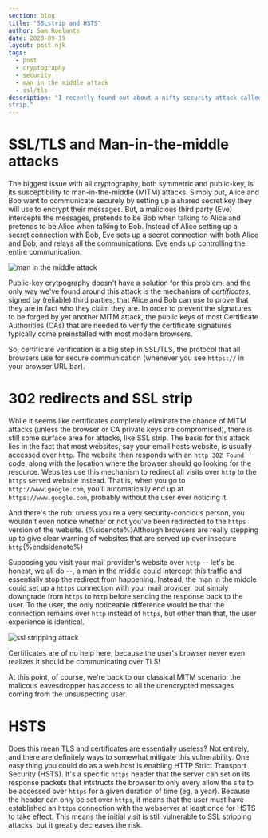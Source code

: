 ```yaml
---
section: blog
title: "SSLstrip and HSTS"
author: Sam Roelants
date: 2020-09-19
layout: post.njk
tags:
  - post
  - cryptography
  - security
  - man in the middle attack
  - ssl/tls
description: "I recently found out about a nifty security attack called SSL
strip."
---
```


# SSL/TLS and Man-in-the-middle attacks
The biggest issue with all cryptography, both symmetric and public-key, is its
susceptibility to man-in-the-middle (MITM) attacks. Simply put, Alice and Bob
want to communicate securely by setting up a shared secret key they will use to
encrypt their messages. But, a malicious third party (Eve) intercepts the
messages, pretends to be Bob when talking to Alice and pretends to be Alice when
talking to Bob. Instead of Alice setting up a secret connection with Bob, 
Eve sets up a secret connection with both Alice and Bob, and relays all the
communications. Eve ends up controlling the entire communication.

<img class="invert" src="/assets/img/2020/man_in_the_middle.png" alt="man in the middle attack" />

Public-key crytpography doesn't have a solution for this problem, and the only
way we've found around this attack is the mechanism of _certificates_, signed by
(reliable) third parties, that Alice and Bob can use to prove that they are in 
fact who they claim they are. In order to prevent the signatures to be forged 
by yet another MITM attack, the public keys of most Certificate Authorities (CAs) 
that are needed to verify the certificate signatures typically come preinstalled 
with most modern browsers.

So, certificate verification is a big step in SSL/TLS, the protocol that all 
browsers use for secure communication (whenever you see `https://` in your 
browser URL bar).

# 302 redirects and SSL strip
While it seems like certificates completely eliminate the chance of MITM attacks
(unless the browser or CA private keys are compromised), there is still some 
surface area for attacks, like SSL strip. The basis for this attack lies in the
fact that most websites, say your email hosts website, is usually accessed
over `http`. The website then responds with an `http 302 Found` code, along 
with the location where the browser should go looking for the resource. Websites
use this mechanism to redirect all visits over `http` to the `https` served 
website instead. That is, when you go to `http://www.google.com`, you'll
automatically end up at `https://www.google.com`, probably without the user ever
noticing it.

And there's the rub: unless you're a very security-concious person, you wouldn't
even notice whether or not you've been redirected to the `https` version of the
website. {%sidenote%}Although browsers are really stepping up to give clear
warning of websites that are served up over insecure `http`{%endsidenote%}

Supposing you visit your mail provider's website over `http` -- let's be honest,
we all do --, a man in the middle could intercept this traffic and essentially
stop the redirect from happening. Instead, the man in the middle could set up 
a `https` connection with your mail provider, but simply downgrade from `https`
to `http` before sending the response back to the user. To the user, the only
noticeable difference would be that the connection remains over `http`
instead of `https`, but other than that, the user experience is identical. 

<img class="invert" src="/assets/img/2020/ssl_strip.png" alt="ssl stripping attack" />

Certificates are of no help here, because the user's browser never even realizes
it should be communicating over TLS!

At this point, of course, we're back to our classical MITM scenario: the 
malicous eavesdropper has access to all the unencrypted messages coming from the
unsuspecting user.

# HSTS
Does this mean TLS and certificates are essentially useless? Not entirely, and
there are definitely ways to somewhat mitigate this vulnerability. One easy
thing you could do as a web host is enabling HTTP Strict Transport Security
(HSTS). It's a specific `https` header that the server can set on its response
packets that intstructs the browser to only every allow the site to be accessed
over `https` for a given duration of time (eg, a year). Because the header can
only be set over `https`, it means that the user must have established an
`https` connection with the webserver at least once for HSTS to take effect.
This means the initial visit is still vulnerable to SSL stripping attacks, but
it greatly decreases the risk. 
